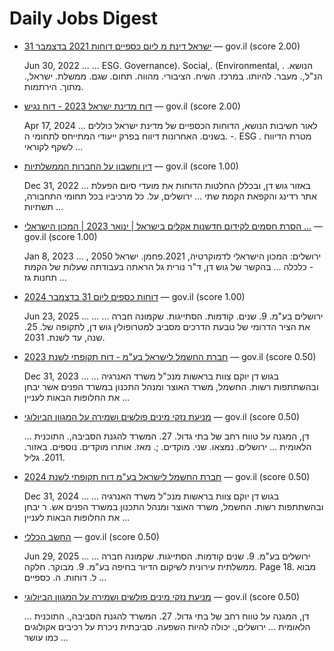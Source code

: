 # Daily Jobs Digest

* [ישראל דינת מ ליום כספיים דוחות 2021 בדצמבר 31](https://www.gov.il/BlobFolder/news/press_30062022_b/he/PressReleases_files_financial-reports-2021-UnAccessibleFile.pdf) — gov.il (score 2.00)
  
  Jun 30, 2022 ... ... ESG. Governance). Social,. (Environmental, . הנושא. הנ"ל,. מעבר. להיותו. במרכז. השיח. הציבורי. מהווה. תחום. שגם. ממשלת. ישראל,. מתוך. הירתמות.

* [דוח מדינת ישראל 2023 - דוח נגיש](https://www.gov.il/BlobFolder/dynamiccollectorresultitem/financial-reports-2023/he/financial-reports_financial-reports-2023-AccessibleFile.pdf) — gov.il (score 2.00)
  
  Apr 17, 2024 ... לאור חשיבות הנושא, הדוחות הכספיים של מדינת ישראל כוללים בשנים. האחרונות דיווח בפרק ייעודי המתייחס לתחומי ה. -. ESG . מטרת הדיווח לשקף לקוראי ...

* [דין וחשבון על החברות הממשלתיות](https://www.gov.il/BlobFolder/dynamiccollectorresultitem/gca_companies_report_2021/he/gca_reports_gca_companies_report_2021-unaccessible-version.pdf) — gov.il (score 1.00)
  
  Dec 31, 2022 ... באזור גוש דן, ובכללן החלטות הדוחות את מועדי סיום הפעלת אתר רדינג והקפאת הקמת שתי ... ירושלים, על. כל מרכיביו בכל תחומי התחבורה, תשתיות ...

* [הסרת חסמים לקידום חדשנות אקלים בישראל | ינואר 2023 | המכון הישראלי ...](https://fs.knesset.gov.il/25/Committees/25_cs_bg_4670333.pdf) — gov.il (score 1.00)
  
  Jan 8, 2023 ... , ירושלים: המכון הישראלי לדמוקרטיה, 2021.פחמן. ישראל 2050 - כלכלה ... בהקשר של גוש דן, ד"ר נורית גל הראתה בעבודתה שעלות של הקמת תחנות גז ...

* [דוחות כספים ליום 31 בדצמבר 2024](https://www.gov.il/BlobFolder/reports/financial-reports-2024-main/he/financial-reports_financial-reports-2024-AccessibleFile.pdf) — gov.il (score 1.00)
  
  Jun 23, 2025 ... ... ירושלים בע"מ. 9. שנים. קודמות. הסתייגות. שקמונה חברה ... את הציר הדרומי של טבעת הדרכים מסביב למטרופולין גוש דן, לתקופה של. 25. שנה, עד לשנת. 2031.

* [חברת החשמל לישראל בע"מ - דוח תקופתי לשנת 2023](https://www.gov.il/BlobFolder/dynamiccollectorresultitem/israelelectric_financial_report_2023_year/he/companies-reports_israelelectric_financial_report_2023_year.pdf) — gov.il (score 0.50)
  
  Dec 31, 2023 ... ... בגוש דן יוקם צוות בראשות מנכ"ל משרד האנרגיה ובהשתתפות רשות. החשמל, משרד האוצר ומנהל התכנון במשרד הפנים אשר יבחן את החלופות הבאות לעניין ...

* [מניעת נזקי מינים פולשים ושמירה על המגוון הביולוגי](https://library.mevaker.gov.il/sites/DigitalLibrary/Documents/2022/2022.5/2022.5-211-Migvan-Biology.pdf) — gov.il (score 0.50)
  
  ... דן, המגנה על טווח רחב של בתי גדול. 27. המשרד להגנת הסביבה,. התוכנית הלאומית ... ירושלים. נמצאו. שני. מוקדים. ;. מאז. אותרו מוקדים. נוספים. באזור. 2011. גליל.

* [חברת החשמל לישראל בע"מ דוח תקופתי לשנת 2024](https://www.gov.il/BlobFolder/dynamiccollectorresultitem/israelelectric_financial_report_2024_year/he/companies_data_and_reports_israelelectric_financial_report_2024_year.pdf) — gov.il (score 0.50)
  
  Dec 31, 2024 ... ... בגוש דן יוקם צוות בראשות מנכ"ל משרד האנרגיה ובהשתתפות רשות. החשמל, משרד האוצר ומנהל התכנון במשרד הפנים אש. ר יבחן את החלופות הבאות לעניין ...

* [החשב הכללי](https://www.gov.il/BlobFolder/reports/financial-reports-2024-main/he/financial-reports_financial-reports-2024-UnAccessibleFile.pdf) — gov.il (score 0.50)
  
  Jun 29, 2025 ... ... ירושלים בע"מ. 9. שנים קודמות. הסתייגות. שקמונה חברה ממשלתית עירונית לשיקום הדיור בחיפה בע"מ. 9. מבוקר. חלקה. Page 18. מבוא ל. דוחות. ה. כספיים ...

* [מניעת נזקי מינים פולשים ושמירה על המגוון הביולוגי](https://fs.knesset.gov.il/24/Committees/24_cs_bg_625911.pdf) — gov.il (score 0.50)
  
  ... דן, המגנה על טווח רחב של בתי גדול. 27. המשרד להגנת הסביבה,. התוכנית הלאומית ... ירושלים,. יכולה להיות השפעה. סביבתית ניכרת על רכיבים אקולוגים כמו עושר ...

